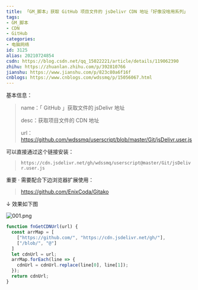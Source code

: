 ```yaml
---
title: 「GM_脚本」获取 GitHub 项目文件的 jsDelivr CDN 地址「好像没啥用系列」
tags:
- GM_脚本
- CDN
- GitHub
categories:
- 电脑网络
id: 3125
alias: 20210724854
csdn: https://blog.csdn.net/qq_15022221/article/details/119062390
zhihu: https://zhuanlan.zhihu.com/p/392810766
jianshu: https://www.jianshu.com/p/823c80a6f16f
cnblogs: https://www.cnblogs.com/wdssmq/p/15056067.html
---
```


基本信息：

> name：「 GitHub 」获取文件的 jsDelivr 地址
>
> desc：获取项目文件的 CDN 地址
>
> url： https://github.com/wdssmq/userscript/blob/master/Git/jsDelivr.user.js

可以直接通过这个链接安装：

> `https://cdn.jsdelivr.net/gh/wdssmq/userscript@master/Git/jsDelivr.user.js`

重要 · 需要配合下边浏览器扩展使用：

> https://github.com/EnixCoda/Gitako

↓ 效果如下图

![001.png](https://i.loli.net/2021/07/24/7UFivqolMYOpyxw.png)

```js
function fnGetCDNUrl(url) {
  const arrMap = [
    ["https://github.com/", "https://cdn.jsdelivr.net/gh/"],
    ["/blob/", "@"]
  ]
  let cdnUrl = url;
  arrMap.forEach(line => {
    cdnUrl = cdnUrl.replace(line[0], line[1]);
  });
  return cdnUrl;
}
```
